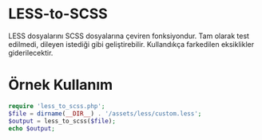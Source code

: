 LESS-to-SCSS
============

LESS dosyalarını SCSS dosyalarına çeviren fonksiyondur.
Tam olarak test edilmedi, dileyen istediği gibi geliştirebilir.
Kullandıkça farkedilen eksiklikler giderilecektir.

Örnek Kullanım
============

```php
require 'less_to_scss.php';
$file = dirname(__DIR__) . '/assets/less/custom.less';
$output = less_to_scss($file);
echo $output;
```
